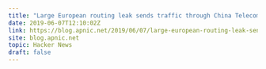 ```yaml
---
title: "Large European routing leak sends traffic through China Telecom"
date: 2019-06-07T12:10:02Z
link: https://blog.apnic.net/2019/06/07/large-european-routing-leak-sends-traffic-through-china-telecom/?utm_medium=RSS&utm_source=hune
site: blog.apnic.net
topic: Hacker News
draft: false
---
```

